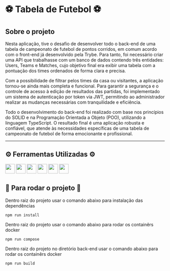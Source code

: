 <h1>⚽ Tabela de Futebol ⚽</h1>

<h2> Sobre o projeto </h2>
<p>Nesta aplicação, tive o desafio de desenvolver todo o back-end de uma tabela de campeonato de futebol de pontos corridos, em comum acordo com o front-end já desenvolvido pela Trybe. Para tanto, foi necessário criar uma API que trabalhasse com um banco de dados contendo três entidades: Users, Teams e Matches, cujo objetivo final era exibir uma tabela com a pontuação dos times ordenados de forma clara e precisa.

Com a possibilidade de filtrar pelos times da casa ou visitantes, a aplicação tornou-se ainda mais completa e funcional. Para garantir a segurança e o controle de acesso à edição de resultados das partidas, foi implementado um sistema de autenticação por token via JWT, permitindo ao administrador realizar as mudanças necessárias com tranquilidade e eficiência.

Todo o desenvolvimento do back-end foi realizado com base nos princípios do SOLID e na Programação Orientada a Objeto (POO), utilizando a linguagem TypeScript. O resultado final é uma aplicação robusta e confiável, que atende às necessidades específicas de uma tabela de campeonato de futebol de forma emocionante e profissional.</p> <hr>

<h2>⚙️ Ferramentas Utilizadas ⚙️</h2>
<p>
<img src="https://img.shields.io/badge/Node.js-339933?style=for-the-badge&logo=nodedotjs&logoColor=white" style="margin-bottom: 4px;" height="30px">
<img src="https://img.shields.io/badge/TypeScript-007ACC?style=for-the-badge&logo=typescript&logoColor=white" style="margin-bottom: 4px;" height="30px">
<img src="https://img.shields.io/badge/javascript-%23323330.svg?style=for-the-badge&logo=javascript&logoColor=%23F7DF1E" style="margin-bottom: 4px;" height="30px">
<img src="https://img.shields.io/badge/Docker-2CA5E0?style=for-the-badge&logo=docker&logoColor=white" style="margin-bottom: 4px;" height="30px">
<img src="https://img.shields.io/badge/JWT-000000?style=for-the-badge&logo=JSON%20web%20tokens&logoColor=white" style="margin-bottom: 4px;" height="30px">
<img src="https://img.shields.io/badge/MySQL-005C84?style=for-the-badge&logo=mysql&logoColor=white" style="margin-bottom: 4px;" height="30px">
</p>

<h2>🏁 Para rodar o projeto 🏁</h2>


<p>Dentro raiz do projeto usar o comando abaixo para instalação das dependências</p>

```npm run install```

<p>Dentro raiz do projeto usar o comando abaixo para rodar os containêrs docker</p>

```npm run compose```

<p>Dentro raiz do projeto no diretório back-end usar o comando abaixo para rodar os containêrs docker</p>

```npm run build```


